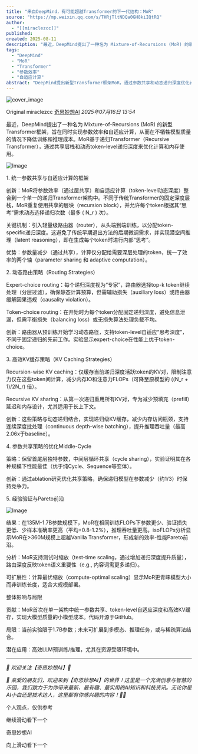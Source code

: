 ```yaml
---
title: "来自DeepMind，有可能超越Transformer的下一代结构：MoR"
source: "https://mp.weixin.qq.com/s/THRjTltNDQa0GH8kiIQtRQ"
author:
  - "[[miraclezcc]]"
published:
created: 2025-08-11
description: "最近，DeepMind提出了一种名为 Mixture-of-Recursions (MoR) 的新型Trans"
tags:
  - "DeepMind"
  - "MoR"
  - "Transformer"
  - "参数效率"
  - "自适应计算"
abstract: "DeepMind提出新型Transformer框架MoR，通过参数共享和动态递归深度优化计算效率。"
---
```

![cover_image](https://mmbiz.qpic.cn/sz_mmbiz_jpg/h18HVbhicuxD6IqcmJSWktGA37dKSVv0OD5N9Huia1iahbYd9Dd8j7KyuLUb5yEYIJibYZgBhkaicV9zUA9N4tnPTHw/0?wx_fmt=jpeg)

Original miraclezcc [奇思妙想AI](https://mp.weixin.qq.com/s/) *2025年07月16日 13:54*

最近，DeepMind提出了一种名为 Mixture-of-Recursions (MoR) 的新型Transformer框架，旨在同时实现参数效率和自适应计算，从而在不牺牲模型质量的情况下降低训练和推理成本。MoR基于递归Transformer（Recursive Transformer），通过共享层栈和动态token-level递归深度来优化计算和内存使用。

![Image](https://mmbiz.qpic.cn/sz_mmbiz_png/h18HVbhicuxD6IqcmJSWktGA37dKSVv0OibNSGgU1G3iciaNlRlxfLgvhAibVbOicJOMCbNiarQxd6tB5X0NXtRp1m6bA/640?wx_fmt=png&from=appmsg&watermark=1&tp=webp&wxfrom=5&wx_lazy=1)

1\. 统一参数共享与自适应计算的框架

创新：MoR将参数效率（通过层共享）和自适应计算（token-level动态深度）整合到一个单一的递归Transformer架构中。不同于传统Transformer的固定深度层栈，MoR重复使用共享的层块（recursion block），并允许每个token根据其“思考”需求动态选择递归次数（最多 ( N\_r ) 次）。

关键机制：引入轻量级路由器（router），从头端到端训练，以分配token-specific递归深度。这避免了传统早期退出方法的后期微调需求，并实现潜空间推理（latent reasoning），即在生成每个token时进行内部“思考”。

优势：参数量减少（通过共享），计算仅分配给需要深层处理的token，统一了效率的两个轴（parameter sharing 和 adaptive computation）。

2\. 动态路由策略（Routing Strategies）

Expert-choice routing：每个递归深度视为“专家”，路由器选择top-k token继续处理（分层过滤），确保静态计算预算，但需辅助损失（auxiliary loss）或路由器缓解因果违规（causality violation）。

Token-choice routing：在开始时为每个token分配固定递归深度，避免信息泄漏，但需平衡损失（balancing loss）或无损失算法处理负载不均。

创新：路由器从预训练开始学习动态路径，支持token-level自适应“思考深度”，不同于固定递归的先前工作。实验显示expert-choice在性能上优于token-choice。

3\. 高效KV缓存策略（KV Caching Strategies）

Recursion-wise KV caching：仅缓存当前递归深度活跃token的KV对，限制注意力仅在这些token间计算，减少内存IO和注意力FLOPs（可降至原模型的 ((N\_r + 1)/2N\_r) 倍）。

Recursive KV sharing：从第一次递归重用所有KV对，专为减少预填充（prefill）延迟和内存设计，尤其适用于长上下文。

创新：这些策略与动态递归结合，实现递归级KV缓存，减少内存访问瓶颈，支持连续深度批处理（continuous depth-wise batching），提升推理吞吐量（最高2.06x于baseline）。

4\. 参数共享策略的优化Middle-Cycle

策略：保留首尾层独特参数，中间层循环共享（cycle sharing），实验证明其在各种规模下性能最佳（优于纯Cycle、Sequence等变体）。

创新：通过ablation研究优化共享策略，确保递归模型在参数减少（约1/3）时保持竞争力。

5\. 经验验证与Pareto前沿

![Image](https://mp.weixin.qq.com/s/www.w3.org/2000/svg'%20xmlns:xlink='http://www.w3.org/1999/xlink'%3E%3Ctitle%3E%3C/title%3E%3Cg%20stroke='none'%20stroke-width='1'%20fill='none'%20fill-rule='evenodd'%20fill-opacity='0'%3E%3Cg%20transform='translate(-249.000000,%20-126.000000)'%20fill='%23FFFFFF'%3E%3Crect%20x='249'%20y='126'%20width='1'%20height='1'%3E%3C/rect%3E%3C/g%3E%3C/g%3E%3C/svg%3E)

结果：在135M-1.7B参数规模下，MoR在相同训练FLOPs下参数更少、验证损失更低、少样本准确率更高（平均+0.8-1.2%），推理吞吐量更高。isoFLOPs分析显示MoR在>360M规模上超越Vanilla Transformer，形成新的效率-性能Pareto前沿。

分析：MoR支持测试时缩放（test-time scaling，通过增加递归深度提升质量），路由深度反映token语义重要性（e.g., 内容词需更多递归）。

可扩展性：计算最优缩放（compute-optimal scaling）显示MoR更青睐模型大小而非训练长度，适合大规模部署。

整体影响与局限

贡献：MoR首次在单一架构中统一参数共享、token-level自适应深度和高效KV缓存，实现大模型质量的小模型成本。代码开源于GitHub。

局限：当前实验限于1.7B参数；未来可扩展到多模态、推理任务，或与稀疏算法结合。

潜在应用：高效LLM预训练/推理，尤其在资源受限环境中。

---

*🌟 欢迎关注【奇思妙想AI】🌟*

*👋 亲爱的朋友们，欢迎来到【奇思妙想AI】的世界！这里是一个充满创意与智慧的乐园，我们致力于为你带来最新、最有趣、最实用的AI知识和科技资讯。无论你是AI小白还是技术达人，这里都有你感兴趣的内容！🤖💡*

  

个人观点，仅供参考

继续滑动看下一个

奇思妙想AI

向上滑动看下一个